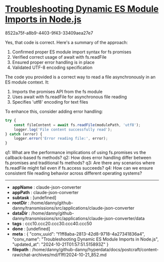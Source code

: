 # [Troubleshooting Dynamic ES Module Imports in Node.js](https://claude.ai/chat/f1ff8aba-2813-42d8-9718-4a27341836a4)

8522a75f-a8b9-4403-9f43-33409aea27e7

 Yes, that code is correct. Here's a summary of the approach:

1. Confirmed proper ES module import syntax for fs promises
2. Verified correct usage of await with fs.readFile
3. Ensured proper error handling is in place
4. Validated UTF-8 encoding specification

The code you provided is a correct way to read a file asynchronously in an ES module context. It:

1. Imports the promises API from the fs module
2. Uses await with fs.readFile for asynchronous file reading
3. Specifies 'utf8' encoding for text files

To enhance this, consider adding error handling:

```javascript
try {
    const fileContent = await fs.readFile(modulePath, 'utf8');
    logger.log('File content successfully read');
} catch (error) {
    logger.error('Error reading file:', error);
}
```

q1: What are the performance implications of using fs.promises vs the callback-based fs methods?
q2: How does error handling differ between fs.promises and traditional fs methods?
q3: Are there any scenarios where fs.readFile might fail even if fs.access succeeds?
q4: How can we ensure consistent file reading behavior across different operating systems?

---

* **appName** : claude-json-converter
* **appPath** : claude-json-converter
* **subtask** : [undefined]
* **rootDir** : /home/danny/github-danny/transmissions/src/applications/claude-json-converter
* **dataDir** : /home/danny/github-danny/transmissions/src/applications/claude-json-converter/data
* **tags** : ccc10.ccc20.ccc30.ccc40.ccc50
* **done** : [undefined]
* **meta** : {
  "conv_uuid": "f1ff8aba-2813-42d8-9718-4a27341836a4",
  "conv_name": "Troubleshooting Dynamic ES Module Imports in Node.js",
  "updated_at": "2024-10-21T01:57:51.515893Z"
}
* **filepath** : /home/danny/github-danny/hyperdata/docs/postcraft/content-raw/chat-archives/md/f1ff/2024-10-21_852.md